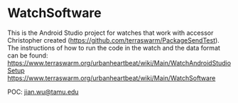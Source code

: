 # WatchSoftware

This is the Android Studio project for watches that work with accessor Christopher created (https://github.com/terraswarm/PackageSendTest).
The instructions of how to run the code in the watch and the data format can be found:
https://www.terraswarm.org/urbanheartbeat/wiki/Main/WatchAndroidStudioSetup
https://www.terraswarm.org/urbanheartbeat/wiki/Main/WatchSoftware

POC: jian.wu@tamu.edu
